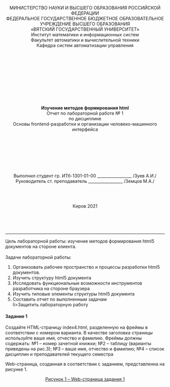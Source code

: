 <p align ="center">МИНИСТЕРСТВО НАУКИ И ВЫСШЕГО ОБРАЗОВАНИЯ РОССИЙСКОЙ ФЕДЕРАЦИИ<br>
ФЕДЕРАЛЬНОЕ ГОСУДАРСТВЕННОЕ БЮДЖЕТНОЕ ОБРАЗОВАТЕЛЬНОЕ<br> 
УЧРЕЖДЕНИЕ ВЫСШЕГО ОБРАЗОВАНИЯ<br>
«ВЯТСКИЙ ГОСУДАРСТВЕННЫЙ УНИВЕРСИТЕТ»<br>
Институт математики и информационных систем<br>
Факультет автоматики и вычислительной техники<br>
Кафедра систем автоматизации управления<br></p>
<br>
<br>
<br>
<br>
<br>
<br>
<br>
<br>
<br>
<p align= "center"><b>Изучение методов формирования html</b><br>
Отчет по лабораторной работе № 1<br>
по дисциплине<br>
Основы frontend-разработки и организации человеко-машинного интерфейса<br></p>
<br>
<br>
<br>
<br>
<br>
<br>
<p align="center">Выполнил студент гр. ИТб-1301-01-00	        _________________ /Зуев А.И./<br>
Руководитель ст. преподаватель		        _________________ /Земцов М.А./<br></p>
<br>
<br>
<p align="center">Киров 2021</p>
<br>
<br>
<br>
<hr><p>Цель лабораторной работы: изучение методов формирования html5 документов на стороне клиента.<br>
<br>
Задачи лабораторной работы:<br>
<ol><li>Организовать рабочее пространство и процессы разработки html5 документов.</li>
<li>Изучить структуру html5 документа</li>
<li>Исследовать функциональные возможности инструментов разработчика на стороне браузера</li>
<li>Изучить типовые элементы структуры html5 документа</li>
<li>Составить отчет по выполненным задачам</li>
li>Защитить лабораторную работу</li></ol></p>
<h4>Задание 1</h4>
<p>Создайте HTML-страницу index4.html, разделенную на фреймы в соответствии с номером варианта. В качестве заголовка страницы используйте ваше имя, отчество и фамилию. Фреймы должны содержать:
№1 – номер зачетной книжки; 
№2 – таблицу (варианты приведены на рис.3); 
№3 – ваше имя, отчество и фамилию; 
№4 – список дисциплин и преподавателей текущего семестра
</p>
<p>Web-страница, созданная в соответствии с заданием, представленна на рисунке 1.</p>
<p><a href="C:\Users\Artemus.Artemus-ПК.000\Downloads\Pl_4TyIl9X4.jpg" ></p>
<p align="center">Рисунок 1 – Web-страница задания 1</p>